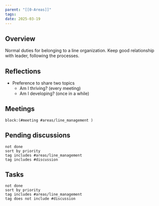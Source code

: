 ```yaml
---
parent: "[[0-Areas]]"
tags: 
date: 2025-03-19
---
```

## Overview
Normal duties for belonging to a line organization. Keep good relationship with leader, following the processes.
## Reflections
* Preference to share two topics
	* Am I thriving? (every meeting)
	* Am I developing? (once in a while)
## Meetings
```query
block:(#meeting #areas/line_management )
```
## Pending discussions 
```tasks
not done
sort by priority
tag includes #areas/line_management     
tag includes #discussion
```
## Tasks
```tasks
not done
sort by priority
tag includes #areas/line_management
tag does not include #discussion 
```

